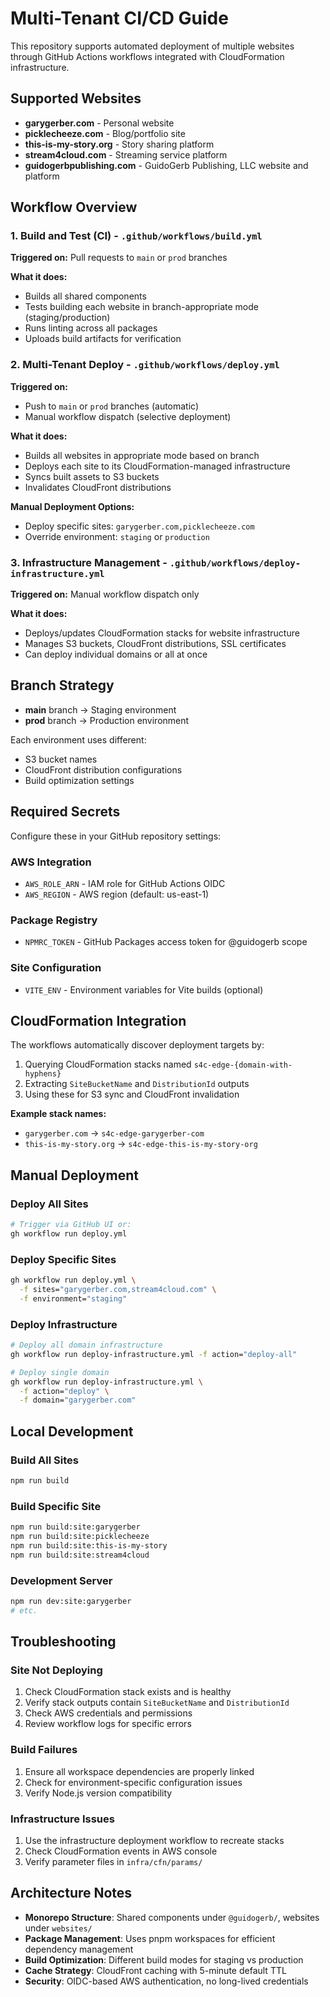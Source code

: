 # Multi-Tenant CI/CD Guide

This repository supports automated deployment of multiple websites through GitHub Actions workflows integrated with CloudFormation infrastructure.

## Supported Websites

- **garygerber.com** - Personal website
- **picklecheeze.com** - Blog/portfolio site  
- **this-is-my-story.org** - Story sharing platform
- **stream4cloud.com** - Streaming service platform
- **guidogerbpublishing.com** - GuidoGerb Publishing, LLC website and platform

## Workflow Overview

### 1. Build and Test (CI) - `.github/workflows/build.yml`

**Triggered on:** Pull requests to `main` or `prod` branches

**What it does:**
- Builds all shared components 
- Tests building each website in branch-appropriate mode (staging/production)
- Runs linting across all packages
- Uploads build artifacts for verification

### 2. Multi-Tenant Deploy - `.github/workflows/deploy.yml`

**Triggered on:** 
- Push to `main` or `prod` branches (automatic)
- Manual workflow dispatch (selective deployment)

**What it does:**
- Builds all websites in appropriate mode based on branch
- Deploys each site to its CloudFormation-managed infrastructure  
- Syncs built assets to S3 buckets
- Invalidates CloudFront distributions

**Manual Deployment Options:**
- Deploy specific sites: `garygerber.com,picklecheeze.com` 
- Override environment: `staging` or `production`

### 3. Infrastructure Management - `.github/workflows/deploy-infrastructure.yml`

**Triggered on:** Manual workflow dispatch only

**What it does:**
- Deploys/updates CloudFormation stacks for website infrastructure
- Manages S3 buckets, CloudFront distributions, SSL certificates
- Can deploy individual domains or all at once

## Branch Strategy

- **main** branch → Staging environment
- **prod** branch → Production environment

Each environment uses different:
- S3 bucket names
- CloudFront distribution configurations
- Build optimization settings

## Required Secrets

Configure these in your GitHub repository settings:

### AWS Integration
- `AWS_ROLE_ARN` - IAM role for GitHub Actions OIDC
- `AWS_REGION` - AWS region (default: us-east-1)

### Package Registry
- `NPMRC_TOKEN` - GitHub Packages access token for @guidogerb scope

### Site Configuration  
- `VITE_ENV` - Environment variables for Vite builds (optional)

## CloudFormation Integration

The workflows automatically discover deployment targets by:

1. Querying CloudFormation stacks named `s4c-edge-{domain-with-hyphens}`
2. Extracting `SiteBucketName` and `DistributionId` outputs
3. Using these for S3 sync and CloudFront invalidation

**Example stack names:**
- `garygerber.com` → `s4c-edge-garygerber-com`
- `this-is-my-story.org` → `s4c-edge-this-is-my-story-org`

## Manual Deployment

### Deploy All Sites
```bash
# Trigger via GitHub UI or:
gh workflow run deploy.yml
```

### Deploy Specific Sites
```bash
gh workflow run deploy.yml \
  -f sites="garygerber.com,stream4cloud.com" \
  -f environment="staging"
```

### Deploy Infrastructure
```bash
# Deploy all domain infrastructure
gh workflow run deploy-infrastructure.yml -f action="deploy-all"

# Deploy single domain
gh workflow run deploy-infrastructure.yml \
  -f action="deploy" \
  -f domain="garygerber.com"
```

## Local Development

### Build All Sites
```bash
npm run build
```

### Build Specific Site
```bash
npm run build:site:garygerber
npm run build:site:picklecheeze  
npm run build:site:this-is-my-story
npm run build:site:stream4cloud
```

### Development Server
```bash
npm run dev:site:garygerber
# etc.
```

## Troubleshooting

### Site Not Deploying
1. Check CloudFormation stack exists and is healthy
2. Verify stack outputs contain `SiteBucketName` and `DistributionId`
3. Check AWS credentials and permissions
4. Review workflow logs for specific errors

### Build Failures
1. Ensure all workspace dependencies are properly linked
2. Check for environment-specific configuration issues
3. Verify Node.js version compatibility

### Infrastructure Issues
1. Use the infrastructure deployment workflow to recreate stacks
2. Check CloudFormation events in AWS console
3. Verify parameter files in `infra/cfn/params/`

## Architecture Notes

- **Monorepo Structure**: Shared components under `@guidogerb/`, websites under `websites/`
- **Package Management**: Uses pnpm workspaces for efficient dependency management
- **Build Optimization**: Different build modes for staging vs production
- **Cache Strategy**: CloudFront caching with 5-minute default TTL
- **Security**: OIDC-based AWS authentication, no long-lived credentials
